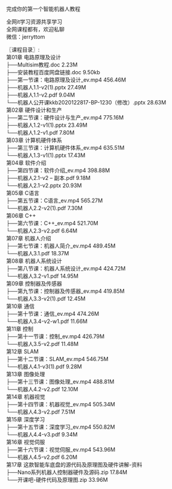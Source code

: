 完成你的第一个智能机器人教程

全网it学习资源共享学习<br>全网课程都有，欢迎私聊<br>微信：jerryttom<br>

〖课程目录〗:<br> 第01章 电路原理及设计<br> ├──Multisim教程.doc 2.23M<br> ├──安装教程百度网盘链接.doc 9.50kb<br> ├──第一节课：电路原理及设计_ev.mp4 456.46M<br> ├──机器人1.1-v2(1).pptx 27.49M<br> ├──机器人1.1-v2.pdf 9.04M<br> └──机器人公开课kkb2020122817-BP-1230（修改）.pptx 28.63M<br> 第02章 硬件设计和生产<br> ├──第二节课：硬件设计与生产_ev.mp4 775.16M<br> ├──机器人1.2-v1(1).pptx 23.49M<br> └──机器人1.2-v1.pdf 7.80M<br> 第03章 计算机硬件体系<br> ├──第三节课：计算机硬件体系_ev.mp4 635.51M<br> └──机器人1.3-v1(1).pptx 17.43M<br> 第04章 软件介绍<br> ├──第四节课：软件介绍_ev.mp4 398.88M<br> ├──机器人2.1-v2 – 副本.pdf 9.18M<br> └──机器人2.1-v2.pptx 20.93M<br> 第05章 C语言<br> ├──第五节课：C语言_ev.mp4 565.27M<br> └──机器人2.2-v2(1).pdf 7.30M<br> 第06章 C++<br> ├──第六节课：C++_ev.mp4 521.70M<br> └──机器人2.3-v2.pdf 6.64M<br> 第07章 机器人介绍<br> ├──第七节课：机器人简介_ev.mp4 489.45M<br> └──机器人3.1.pdf 18.37M<br> 第08章 机器人系统设计<br> ├──第八节课：机器人系统设计_ev.mp4 424.72M<br> └──机器人3.2-v1.pdf 14.95M<br> 第09章 控制器及传感器<br> ├──第九节课：控制器及传感器_ev.mp4 419.85M<br> └──机器人3.3-v2(1).pdf 12.45M<br> 第10章 通信<br> ├──第十节课：通信_ev.mp4 474.26M<br> └──机器人3.4-v2-w1.pdf 11.66M<br> 第11章 控制<br> ├──第十一节课：控制_ev.mp4 426.79M<br> └──机器人3.5-v2.pdf 11.48M<br> 第12章 SLAM<br> ├──第十二节课：SLAM_ev.mp4 546.75M<br> └──机器人4.1-v3(1).pdf 9.28M<br> 第13章 图像处理<br> ├──第十三节课：图像处理_ev.mp4 488.81M<br> └──机器人4.2-v2.pdf 12.10M<br> 第14章 机器视觉<br> ├──第十四节课：机器视觉_ev.mp4 505.34M<br> └──机器人4.3-v2.pdf 7.51M<br> 第15章 深度学习<br> ├──第十五节课：深度学习_ev.mp4 550.82M<br> └──机器人4.4-v3.pdf 9.34M<br> 第16章 视觉伺服<br> ├──第十六节课：视觉伺服_ev.mp4 543.96M<br> └──机器人4.5-v2.pdf 6.20M<br> 第17章 这款智能车底盘的源代码及原理图及硬件讲解-资料<br> ├──Nano系列机器人控制器硬件及源码.zip 17.84M<br> └──开课吧-硬件代码及原理图.zip 33.96M